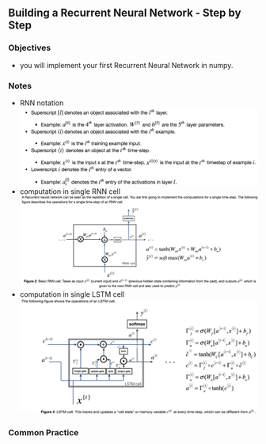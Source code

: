 ## Building a Recurrent Neural Network - Step by Step 

### Objectives 
* you will implement your first Recurrent Neural Network in numpy. 

### Notes 
* RNN notation 
![](./img/RNN_notation.png)  
* computation in single RNN cell  
![](./img/single_RNN_cell.png)  
* computation in single LSTM cell 
![](./img/single_LSTM_cell.png)  


### Common Practice 

